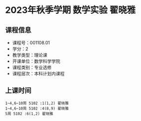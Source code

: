 # 2023年秋季学期 数学实验 翟晓雅






## 课程信息

- 课程号：001108.01
- 学分：2
- 教学类型：理论课
- 开课单位：数学科学学院
- 课程类别：专业选修
- 课程层次：本科计划内课程

## 上课时间

```
1~4,6~10周 5102 :1(1,2) 翟晓雅
1~4,6~10周 5102 :4(8,9) 翟晓雅
5周 5102 :6(1,2) 翟晓雅
```

